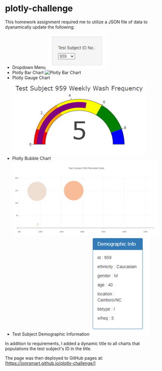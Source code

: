# plotly-challenge
This homework assignment required me to utilize a JSON file of data to dyanamically update the following: 
- Dropdown Menu
![Dropdown Menu](images/dropdown.png)
- Plotly Bar Chart
![Plotly Bar Chart](../images/bar-chart.png)
- Plotly Gauge Chart
![Plotly Gauge Chart](images\gauge-chart.png)
- Plotly Bubble Chart
![Plotly Bubble Chart](images\bubble-chart.png)
- Test Subject Demographic Information
![Demographic Information](images\demographic.png)

In addition to requirements, I added a dynamic title to all charts that populations the test subject's ID in the title. 

The page was then deployed to GitHub pages at: [https://jonrsmart.github.io/plotly-challenge/]

